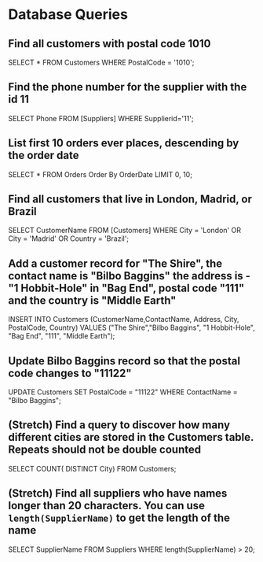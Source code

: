 # Database Queries

## Find all customers with postal code 1010

SELECT * FROM Customers WHERE PostalCode = '1010';

## Find the phone number for the supplier with the id 11

SELECT Phone FROM [Suppliers] WHERE Supplierid='11';

## List first 10 orders ever places, descending by the order date

SELECT * FROM Orders Order By OrderDate LIMIT 0, 10;

## Find all customers that live in London, Madrid, or Brazil

SELECT CustomerName FROM [Customers] WHERE City = 'London' OR City = 'Madrid' OR Country = 'Brazil';

## Add a customer record for "The Shire", the contact name is "Bilbo Baggins" the address is -"1 Hobbit-Hole" in "Bag End", postal code "111" and the country is "Middle Earth"

INSERT INTO Customers (CustomerName,ContactName, Address, City, PostalCode, Country) VALUES ("The Shire","Bilbo Baggins", "1 Hobbit-Hole", "Bag End", "111", "Middle Earth");

## Update Bilbo Baggins record so that the postal code changes to "11122"

UPDATE Customers SET PostalCode = "11122" WHERE ContactName = "Bilbo Baggins";

## (Stretch) Find a query to discover how many different cities are stored in the Customers table. Repeats should not be double counted

SELECT COUNT( DISTINCT City) FROM Customers;

## (Stretch) Find all suppliers who have names longer than 20 characters. You can use `length(SupplierName)` to get the length of the name

SELECT SupplierName FROM Suppliers WHERE length(SupplierName) > 20;